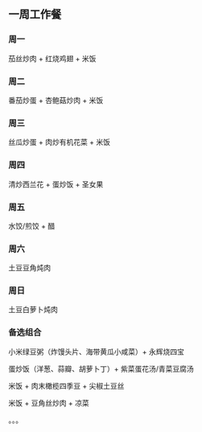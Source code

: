 ## 一周工作餐

### 周一

茄丝炒肉 + 红烧鸡翅 + 米饭

### 周二

番茄炒蛋 + 杏鲍菇炒肉 + 米饭

### 周三

丝瓜炒蛋 + 肉炒有机花菜 + 米饭

### 周四

清炒西兰花 + 蛋炒饭 + 圣女果

### 周五

水饺/煎饺 + 醋

### 周六

土豆豆角炖肉

### 周日

土豆白萝卜炖肉



### 备选组合

小米绿豆粥（炸馒头片、海带黄瓜小咸菜）+ 永辉烧四宝

蛋炒饭（洋葱、蒜瓣、胡萝卜丁）+ 紫菜蛋花汤/青菜豆腐汤

米饭 + 肉末橄榄四季豆 + 尖椒土豆丝

米饭 + 豆角丝炒肉 + 凉菜

。。。





